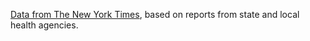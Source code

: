 [Data from The New York Times](https://www.nytimes.com/interactive/2020/us/coronavirus-us-cases.html), based on reports from state and local health agencies.
